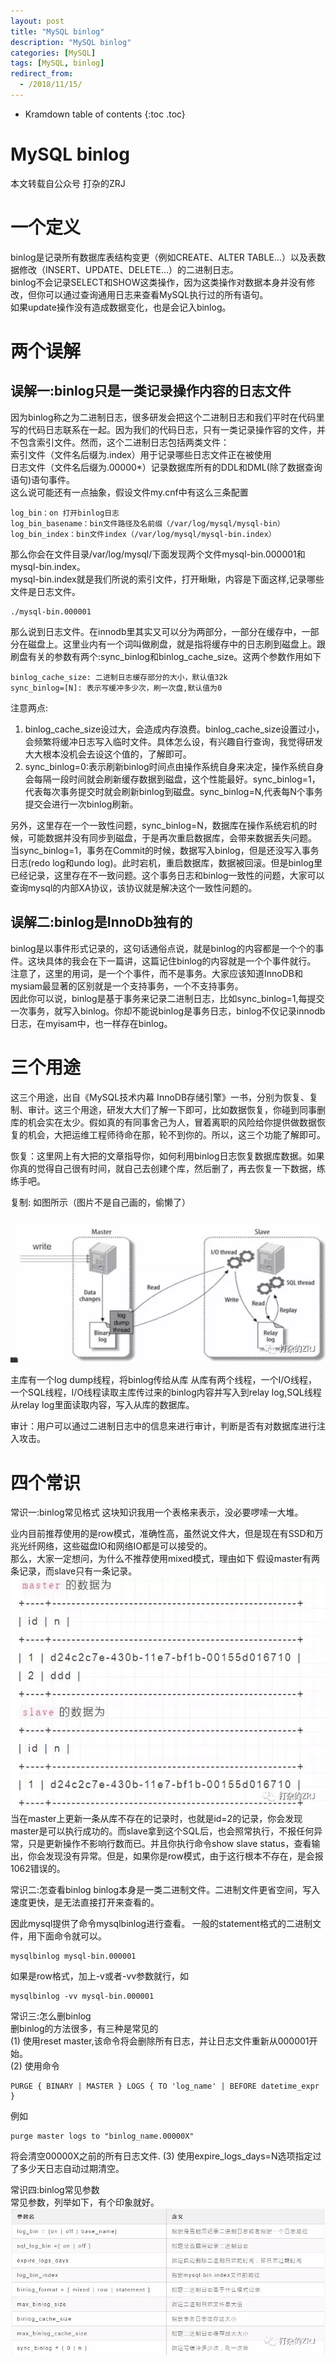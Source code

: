```yaml
---
layout: post
title: "MySQL binlog"
description: "MySQL binlog"
categories: [MySQL]
tags: [MySQL, binlog]
redirect_from:
  - /2018/11/15/
---
```


* Kramdown table of contents
{:toc .toc}

MySQL binlog
============

本文转载自公众号   打杂的ZRJ

# 一个定义
binlog是记录所有数据库表结构变更（例如CREATE、ALTER TABLE…）以及表数据修改（INSERT、UPDATE、DELETE…）的二进制日志。  
binlog不会记录SELECT和SHOW这类操作，因为这类操作对数据本身并没有修改，但你可以通过查询通用日志来查看MySQL执行过的所有语句。  
如果update操作没有造成数据变化，也是会记入binlog。  

# 两个误解
## 误解一:binlog只是一类记录操作内容的日志文件    
因为binlog称之为二进制日志，很多研发会把这个二进制日志和我们平时在代码里写的代码日志联系在一起。因为我们的代码日志，只有一类记录操作容的文件，并不包含索引文件。然而，这个二进制日志包括两类文件：  
索引文件（文件名后缀为.index）用于记录哪些日志文件正在被使用  
日志文件（文件名后缀为.00000*）记录数据库所有的DDL和DML(除了数据查询语句)语句事件。  
这么说可能还有一点抽象，假设文件my.cnf中有这么三条配置  
```
log_bin：on 打开binlog日志
log_bin_basename：bin文件路径及名前缀（/var/log/mysql/mysql-bin）
log_bin_index：bin文件index（/var/log/mysql/mysql-bin.index）
```
那么你会在文件目录/var/log/mysql/下面发现两个文件mysql-bin.000001和mysql-bin.index。  
mysql-bin.index就是我们所说的索引文件，打开瞅瞅，内容是下面这样,记录哪些文件是日志文件。  
```
./mysql-bin.000001
```
那么说到日志文件。在innodb里其实又可以分为两部分，一部分在缓存中，一部分在磁盘上。这里业内有一个词叫做刷盘，就是指将缓存中的日志刷到磁盘上。跟刷盘有关的参数有两个:sync_binlog和binlog_cache_size。这两个参数作用如下
```
binlog_cache_size: 二进制日志缓存部分的大小，默认值32k
sync_binlog=[N]: 表示写缓冲多少次，刷一次盘,默认值为0
```
注意两点:
1. binlog_cache_size设过大，会造成内存浪费。binlog_cache_size设置过小，会频繁将缓冲日志写入临时文件。具体怎么设，有兴趣自行查询，我觉得研发大大根本没机会去设这个值的，了解即可。
2. sync_binlog=0:表示刷新binlog时间点由操作系统自身来决定，操作系统自身会每隔一段时间就会刷新缓存数据到磁盘，这个性能最好。sync_binlog=1，代表每次事务提交时就会刷新binlog到磁盘。sync_binlog=N,代表每N个事务提交会进行一次binlog刷新。

另外，这里存在一个一致性问题，sync_binlog=N，数据库在操作系统宕机的时候，可能数据并没有同步到磁盘，于是再次重启数据库，会带来数据丢失问题。   
当sync_binlog=1，事务在Commit的时候，数据写入binlog，但是还没写入事务日志(redo log和undo log)。此时宕机，重启数据库，数据被回滚。但是binlog里已经记录，这里存在不一致问题。这个事务日志和binlog一致性的问题，大家可以查询mysql的内部XA协议，该协议就是解决这个一致性问题的。

## 误解二:binlog是InnoDb独有的
binlog是以事件形式记录的，这句话通俗点说，就是binlog的内容都是一个个的事件。这块具体的我会在下一篇讲，这篇记住binlog的内容就是一个个事件就行。  
注意了，这里的用词，是一个个事件，而不是事务。大家应该知道InnoDB和mysiam最显著的区别就是一个支持事务，一个不支持事务。  
因此你可以说，binlog是基于事务来记录二进制日志，比如sync_binlog=1,每提交一次事务，就写入binlog。你却不能说binlog是事务日志，binlog不仅记录innodb日志，在myisam中，也一样存在binlog。  

# 三个用途
这三个用途，出自《MySQL技术内幕 InnoDB存储引擎》一书，分别为恢复、复制、审计。这三个用途，研发大大们了解一下即可，比如数据恢复，你碰到同事删库的机会实在太少。假如真的有同事舍己为人，冒着离职的风险给你提供做数据恢复的机会，大把运维工程师待命在那，轮不到你的。所以，这三个功能了解即可。

恢复：这里网上有大把的文章指导你，如何利用binlog日志恢复数据库数据。如果你真的觉得自己很有时间，就自己去创建个库，然后删了，再去恢复一下数据，练练手吧。

复制: 如图所示（图片不是自己画的，偷懒了）  

![](/upload_imgs/2018111509155918422.png)

主库有一个log dump线程，将binlog传给从库
从库有两个线程，一个I/O线程，一个SQL线程，I/O线程读取主库传过来的binlog内容并写入到relay log,SQL线程从relay log里面读取内容，写入从库的数据库。  

审计：用户可以通过二进制日志中的信息来进行审计，判断是否有对数据库进行注入攻击。

# 四个常识
常识一:binlog常见格式
这块知识我用一个表格来表示，没必要啰嗦一大堆。

业内目前推荐使用的是row模式，准确性高，虽然说文件大，但是现在有SSD和万兆光纤网络，这些磁盘IO和网络IO都是可以接受的。  
那么，大家一定想问，为什么不推荐使用mixed模式，理由如下
假设master有两条记录，而slave只有一条记录。  
![](/upload_imgs/2018111509311882088.png)
当在master上更新一条从库不存在的记录时，也就是id=2的记录，你会发现master是可以执行成功的。而slave拿到这个SQL后，也会照常执行，不报任何异常，只是更新操作不影响行数而已。并且你执行命令show slave status，查看输出，你会发现没有异常。但是，如果你是row模式，由于这行根本不存在，是会报1062错误的。

常识二:怎查看binlog
binlog本身是一类二进制文件。二进制文件更省空间，写入速度更快，是无法直接打开来查看的。

因此mysql提供了命令mysqlbinlog进行查看。
一般的statement格式的二进制文件，用下面命令就可以。
```
mysqlbinlog mysql-bin.000001 
```
如果是row格式，加上-v或者-vv参数就行，如
```
mysqlbinlog -vv mysql-bin.000001 
```

常识三:怎么删binlog  
删binlog的方法很多，有三种是常见的  
(1) 使用reset master,该命令将会删除所有日志，并让日志文件重新从000001开始。  
(2) 使用命令  
```
PURGE { BINARY | MASTER } LOGS { TO 'log_name' | BEFORE datetime_expr }
```
例如
```
purge master logs to "binlog_name.00000X"
``` 
将会清空00000X之前的所有日志文件.
(3) 使用expire_logs_days=N选项指定过了多少天日志自动过期清空。

常识四:binlog常见参数  
常见参数，列举如下，有个印象就好。
![](/upload_imgs/2018111509335894419.png)
